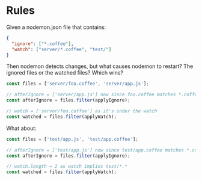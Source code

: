 # Rules

Given a nodemon.json file that contains:

```json
{
  "ignore": ["*.coffee"],
  "watch": ["server/*.coffee", "test/"]
}
```

Then nodemon detects changes, but what causes nodemon to restart? The ignored files or the watched files? Which wins?

```js
const files = ['server/foo.coffee', 'server/app.js'];

// afterIgnore = ['server/app.js'] now since foo.coffee matches *.coffee
const afterIgnore = files.filter(applyIgnore);

// watch = ['server/foo.coffee'] as it's under the watch
const watched = files.filter(applyWatch);
```

What about:

```js
const files = ['test/app.js', 'test/app.coffee'];

// afterIgnore = ['test/app.js'] now since test/app.coffee matches *.coffee
const afterIgnore = files.filter(applyIgnore);

// watch.length = 2 as watch implies test/*.*
const watched = files.filter(applyWatch);
```
